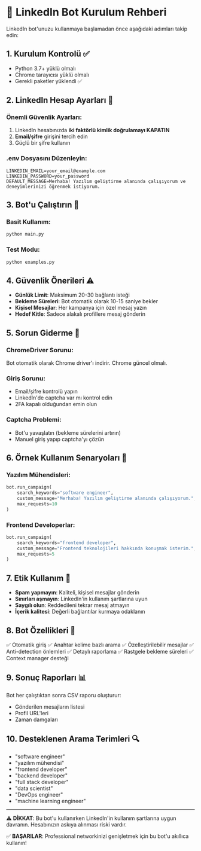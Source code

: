 # 🤖 LinkedIn Bot Kurulum Rehberi

LinkedIn bot'unuzu kullanmaya başlamadan önce aşağıdaki adımları takip edin:

## 1. Kurulum Kontrolü ✅
- Python 3.7+ yüklü olmalı
- Chrome tarayıcısı yüklü olmalı
- Gerekli paketler yüklendi ✅

## 2. LinkedIn Hesap Ayarları 🔐

### Önemli Güvenlik Ayarları:
1. LinkedIn hesabınızda **iki faktörlü kimlik doğrulamayı KAPATIN**
2. **Email/şifre** girişini tercih edin
3. Güçlü bir şifre kullanın

### .env Dosyasını Düzenleyin:
```env
LINKEDIN_EMAIL=your_email@example.com
LINKEDIN_PASSWORD=your_password
DEFAULT_MESSAGE=Merhaba! Yazılım geliştirme alanında çalışıyorum ve deneyimlerinizi öğrenmek istiyorum.
```

## 3. Bot'u Çalıştırın 🚀

### Basit Kullanım:
```bash
python main.py
```

### Test Modu:
```bash
python examples.py
```

## 4. Güvenlik Önerileri ⚠️

- **Günlük Limit**: Maksimum 20-30 bağlantı isteği
- **Bekleme Süreleri**: Bot otomatik olarak 10-15 saniye bekler
- **Kişisel Mesajlar**: Her kampanya için özel mesaj yazın
- **Hedef Kitle**: Sadece alakalı profillere mesaj gönderin

## 5. Sorun Giderme 🔧

### ChromeDriver Sorunu:
Bot otomatik olarak Chrome driver'ı indirir. Chrome güncel olmalı.

### Giriş Sorunu:
- Email/şifre kontrolü yapın
- LinkedIn'de captcha var mı kontrol edin
- 2FA kapalı olduğundan emin olun

### Captcha Problemi:
- Bot'u yavaşlatın (bekleme sürelerini artırın)
- Manuel giriş yapıp captcha'yı çözün

## 6. Örnek Kullanım Senaryoları 📝

### Yazılım Mühendisleri:
```python
bot.run_campaign(
    search_keywords="software engineer",
    custom_message="Merhaba! Yazılım geliştirme alanında çalışıyorum.",
    max_requests=10
)
```

### Frontend Developerlar:
```python
bot.run_campaign(
    search_keywords="frontend developer",
    custom_message="Frontend teknolojileri hakkında konuşmak isterim.",
    max_requests=5
)
```

## 7. Etik Kullanım 🤝

- **Spam yapmayın**: Kaliteli, kişisel mesajlar gönderin
- **Sınırları aşmayın**: LinkedIn'in kullanım şartlarına uyun
- **Saygılı olun**: Reddedileni tekrar mesaj atmayın
- **İçerik kalitesi**: Değerli bağlantılar kurmaya odaklanın

## 8. Bot Özellikleri 🎯

✅ Otomatik giriş
✅ Anahtar kelime bazlı arama
✅ Özelleştirilebilir mesajlar
✅ Anti-detection önlemleri
✅ Detaylı raporlama
✅ Rastgele bekleme süreleri
✅ Context manager desteği

## 9. Sonuç Raporları 📊

Bot her çalıştıktan sonra CSV raporu oluşturur:
- Gönderilen mesajların listesi
- Profil URL'leri
- Zaman damgaları

## 10. Desteklenen Arama Terimleri 🔍

- "software engineer"
- "yazılım mühendisi" 
- "frontend developer"
- "backend developer"
- "full stack developer"
- "data scientist"
- "DevOps engineer"
- "machine learning engineer"

---

⚠️ **DİKKAT**: Bu bot'u kullanırken LinkedIn'in kullanım şartlarına uygun davranın. Hesabınızın askıya alınması riski vardır.

✅ **BAŞARILAR**: Professional networkinizi genişletmek için bu bot'u akıllıca kullanın!
